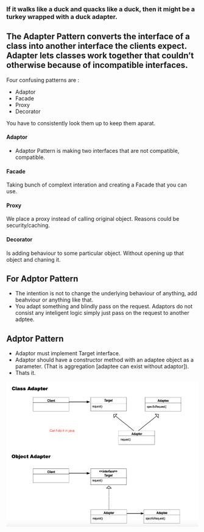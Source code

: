 ### If it walks like a duck and quacks like a duck, then it  **might be a turkey wrapped with a duck adapter**.

## The Adapter Pattern converts the interface of a class into another interface the clients expect. Adapter lets classes work together that couldn’t otherwise because of incompatible interfaces.

Four confusing patterns are : 
* Adaptor
* Facade
* Proxy 
* Decorator 

You have to consistently look them up to keep them aparat. 

#### Adaptor
* Adaptor Pattern is making two interfaces that are not compatible, compatible. 

#### Facade
Taking bunch of complext interation and creating a Facade that you can use. 

#### Proxy
We place a proxy instead of calling original object. Reasons could be security/caching. 

#### Decorator
Is adding behaviour to some particular object. Without opening up that object and chaning it. 

## For Adptor Pattern 
* The intention is not to change the underlying behaviour of anything, add beahviour or anything like that. 
* You adapt something and blindly pass on the request. Adaptors do not consist any inteligent logic simply just pass on the request to another adptee. 

## Adptor Pattern 
* Adaptor must implement Target interface.
* Adaptor should have a constructor method with an adaptee object as a parameter. (That is aggregation [adaptee can exist without adaptor]).
* Thats it.


![UML Adaptor](https://github.com/xXLogicNotFoundXx/DesignPatterns/blob/main/Adaptor%20Pattern/img/UMLAdaptor.png)

